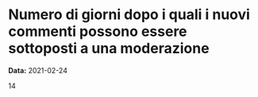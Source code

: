 # Numero di giorni dopo i quali i nuovi commenti possono essere sottoposti a una moderazione

**Data:** 2021-02-24

14
